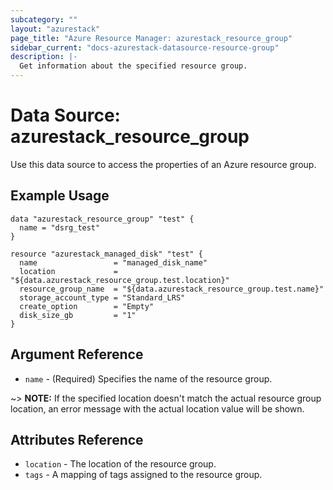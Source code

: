 ```yaml
---
subcategory: ""
layout: "azurestack"
page_title: "Azure Resource Manager: azurestack_resource_group"
sidebar_current: "docs-azurestack-datasource-resource-group"
description: |-
  Get information about the specified resource group.
---
```


# Data Source: azurestack_resource_group

Use this data source to access the properties of an Azure resource group.

## Example Usage

```hcl
data "azurestack_resource_group" "test" {
  name = "dsrg_test"
}

resource "azurestack_managed_disk" "test" {
  name                 = "managed_disk_name"
  location             = "${data.azurestack_resource_group.test.location}"
  resource_group_name  = "${data.azurestack_resource_group.test.name}"
  storage_account_type = "Standard_LRS"
  create_option        = "Empty"
  disk_size_gb         = "1"
}
```

## Argument Reference

* `name` - (Required) Specifies the name of the resource group.

~> **NOTE:** If the specified location doesn't match the actual resource group location, an error message with the actual location value will be shown.

## Attributes Reference

* `location` - The location of the resource group.
* `tags` - A mapping of tags assigned to the resource group.

